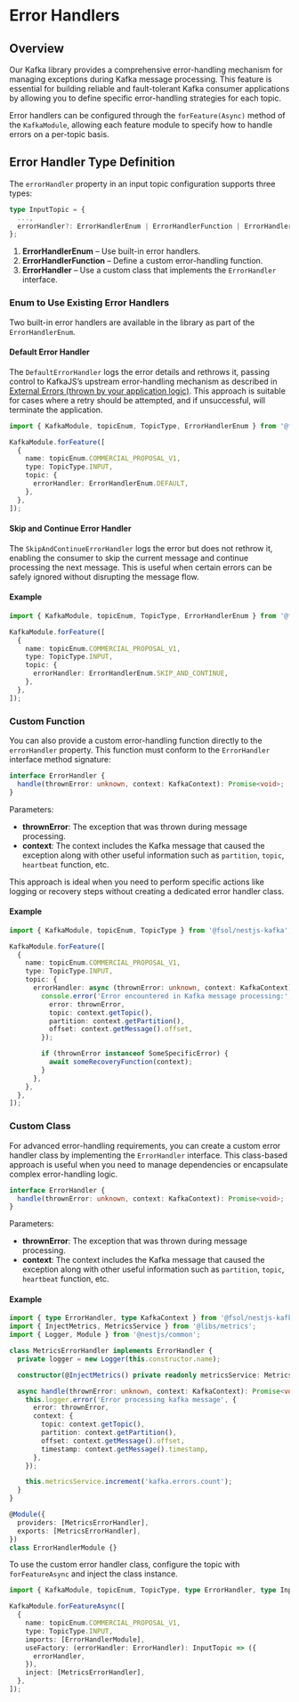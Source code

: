 # Error Handlers

## Overview

Our Kafka library provides a comprehensive error-handling mechanism for managing exceptions during Kafka message processing. This feature is essential for building reliable and fault-tolerant Kafka consumer applications by allowing you to define specific error-handling strategies for each topic.

Error handlers can be configured through the `forFeature(Async)` method of the `KafkaModule`, allowing each feature module to specify how to handle errors on a per-topic basis.

## Error Handler Type Definition

The `errorHandler` property in an input topic configuration supports three types:

```typescript
type InputTopic = {
  ...,
  errorHandler?: ErrorHandlerEnum | ErrorHandlerFunction | ErrorHandler;
};
```

1. **ErrorHandlerEnum** – Use built-in error handlers.
2. **ErrorHandlerFunction** – Define a custom error-handling function.
3. **ErrorHandler** – Use a custom class that implements the `ErrorHandler` interface.

### Enum to Use Existing Error Handlers

Two built-in error handlers are available in the library as part of the `ErrorHandlerEnum`.

#### Default Error Handler

The `DefaultErrorHandler` logs the error details and rethrows it, passing control to KafkaJS’s upstream error-handling mechanism as described in [External Errors (thrown by your application logic)](./kafkajs-external-error.png). This approach is suitable for cases where a retry should be attempted, and if unsuccessful, will terminate the application.

```typescript
import { KafkaModule, topicEnum, TopicType, ErrorHandlerEnum } from '@fsol/nestjs-kafka';

KafkaModule.forFeature([
  {
    name: topicEnum.COMMERCIAL_PROPOSAL_V1,
    type: TopicType.INPUT,
    topic: {
      errorHandler: ErrorHandlerEnum.DEFAULT,
    },
  },
]);
```

#### Skip and Continue Error Handler

The `SkipAndContinueErrorHandler` logs the error but does not rethrow it, enabling the consumer to skip the current message and continue processing the next message. This is useful when certain errors can be safely ignored without disrupting the message flow.

#### Example

```typescript
import { KafkaModule, topicEnum, TopicType, ErrorHandlerEnum } from '@fsol/nestjs-kafka';

KafkaModule.forFeature([
  {
    name: topicEnum.COMMERCIAL_PROPOSAL_V1,
    type: TopicType.INPUT,
    topic: {
      errorHandler: ErrorHandlerEnum.SKIP_AND_CONTINUE,
    },
  },
]);
```

### Custom Function

You can also provide a custom error-handling function directly to the `errorHandler` property. This function must conform to the `ErrorHandler` interface method signature:

```typescript
interface ErrorHandler {
  handle(thrownError: unknown, context: KafkaContext): Promise<void>;
}
```

Parameters:

- **thrownError**: The exception that was thrown during message processing.
- **context**: The context includes the Kafka message that caused the exception along with other useful information such as `partition`, `topic`, `heartbeat` function, etc.

This approach is ideal when you need to perform specific actions like logging or recovery steps without creating a dedicated error handler class.

#### Example

```typescript
import { KafkaModule, topicEnum, TopicType } from '@fsol/nestjs-kafka';

KafkaModule.forFeature([
  {
    name: topicEnum.COMMERCIAL_PROPOSAL_V1,
    type: TopicType.INPUT,
    topic: {
      errorHandler: async (thrownError: unknown, context: KafkaContext): Promise<void> => {
        console.error('Error encountered in Kafka message processing:', {
          error: thrownError,
          topic: context.getTopic(),
          partition: context.getPartition(),
          offset: context.getMessage().offset,
        });

        if (thrownError instanceof SomeSpecificError) {
          await someRecoveryFunction(context);
        }
      },
    },
  },
]);
```

### Custom Class

For advanced error-handling requirements, you can create a custom error handler class by implementing the `ErrorHandler` interface. This class-based approach is useful when you need to manage dependencies or encapsulate complex error-handling logic.

```typescript
interface ErrorHandler {
  handle(thrownError: unknown, context: KafkaContext): Promise<void>;
}
```

Parameters:

- **thrownError**: The exception that was thrown during message processing.
- **context**: The context includes the Kafka message that caused the exception along with other useful information such as `partition`, `topic`, `heartbeat` function, etc.

#### Example

```typescript
import { type ErrorHandler, type KafkaContext } from '@fsol/nestjs-kafka';
import { InjectMetrics, MetricsService } from '@libs/metrics';
import { Logger, Module } from '@nestjs/common';

class MetricsErrorHandler implements ErrorHandler {
  private logger = new Logger(this.constructor.name);

  constructor(@InjectMetrics() private readonly metricsService: MetricsService) {}

  async handle(thrownError: unknown, context: KafkaContext): Promise<void> {
    this.logger.error('Error processing kafka message', {
      error: thrownError,
      context: {
        topic: context.getTopic(),
        partition: context.getPartition(),
        offset: context.getMessage().offset,
        timestamp: context.getMessage().timestamp,
      },
    });

    this.metricsService.increment('kafka.errors.count');
  }
}

@Module({
  providers: [MetricsErrorHandler],
  exports: [MetricsErrorHandler],
})
class ErrorHandlerModule {}
```

To use the custom error handler class, configure the topic with `forFeatureAsync` and inject the class instance.

```typescript
import { KafkaModule, topicEnum, TopicType, type ErrorHandler, type InputTopic } from '@fsol/nestjs-kafka';

KafkaModule.forFeatureAsync([
  {
    name: topicEnum.COMMERCIAL_PROPOSAL_V1,
    type: TopicType.INPUT,
    imports: [ErrorHandlerModule],
    useFactory: (errorHandler: ErrorHandler): InputTopic => ({
      errorHandler,
    }),
    inject: [MetricsErrorHandler],
  },
]);
```
